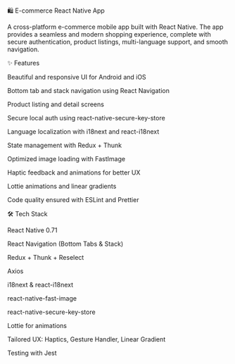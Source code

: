 🛍️ E-commerce React Native App

A cross-platform e-commerce mobile app built with React Native. The app provides a seamless and modern shopping experience, complete with secure authentication, product listings, multi-language support, and smooth navigation.

✨ Features

Beautiful and responsive UI for Android and iOS

Bottom tab and stack navigation using React Navigation

Product listing and detail screens

Secure local auth using react-native-secure-key-store

Language localization with i18next and react-i18next

State management with Redux + Thunk

Optimized image loading with FastImage

Haptic feedback and animations for better UX

Lottie animations and linear gradients

Code quality ensured with ESLint and Prettier

🛠️ Tech Stack

React Native 0.71

React Navigation (Bottom Tabs & Stack)

Redux + Thunk + Reselect

Axios

i18next & react-i18next

react-native-fast-image

react-native-secure-key-store

Lottie for animations

Tailored UX: Haptics, Gesture Handler, Linear Gradient

Testing with Jest
